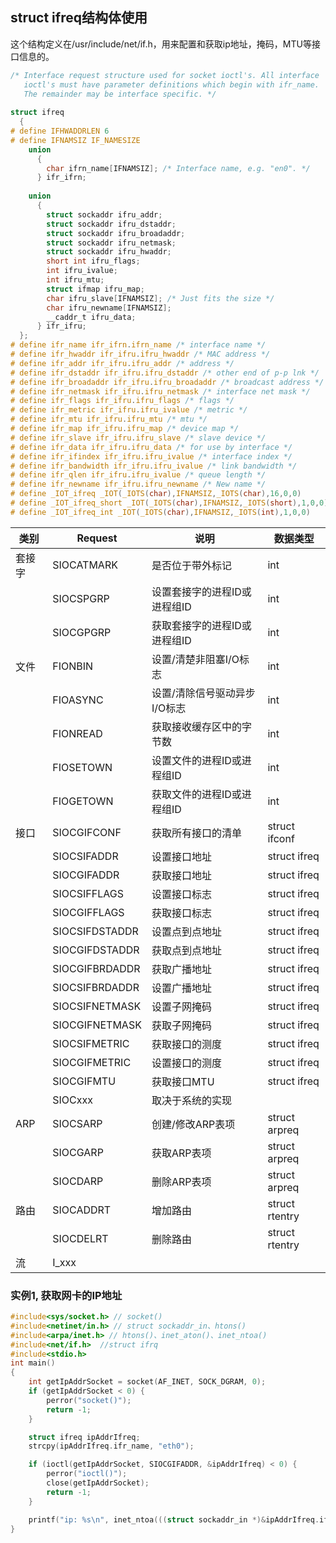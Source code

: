 ## struct ifreq结构体使用  
这个结构定义在/usr/include/net/if.h，用来配置和获取ip地址，掩码，MTU等接口信息的。

```c
/* Interface request structure used for socket ioctl's. All interface
   ioctl's must have parameter definitions which begin with ifr_name.
   The remainder may be interface specific. */
 
struct ifreq
  {
# define IFHWADDRLEN 6
# define IFNAMSIZ IF_NAMESIZE
    union
      {
        char ifrn_name[IFNAMSIZ]; /* Interface name, e.g. "en0". */
      } ifr_ifrn;
 
    union
      {
        struct sockaddr ifru_addr;
        struct sockaddr ifru_dstaddr;
        struct sockaddr ifru_broadaddr;
        struct sockaddr ifru_netmask;
        struct sockaddr ifru_hwaddr;
        short int ifru_flags;
        int ifru_ivalue;
        int ifru_mtu;
        struct ifmap ifru_map;
        char ifru_slave[IFNAMSIZ]; /* Just fits the size */
        char ifru_newname[IFNAMSIZ];
        __caddr_t ifru_data;
      } ifr_ifru;
  };
# define ifr_name ifr_ifrn.ifrn_name /* interface name */
# define ifr_hwaddr ifr_ifru.ifru_hwaddr /* MAC address */
# define ifr_addr ifr_ifru.ifru_addr /* address */
# define ifr_dstaddr ifr_ifru.ifru_dstaddr /* other end of p-p lnk */
# define ifr_broadaddr ifr_ifru.ifru_broadaddr /* broadcast address */
# define ifr_netmask ifr_ifru.ifru_netmask /* interface net mask */
# define ifr_flags ifr_ifru.ifru_flags /* flags */
# define ifr_metric ifr_ifru.ifru_ivalue /* metric */
# define ifr_mtu ifr_ifru.ifru_mtu /* mtu */
# define ifr_map ifr_ifru.ifru_map /* device map */
# define ifr_slave ifr_ifru.ifru_slave /* slave device */
# define ifr_data ifr_ifru.ifru_data /* for use by interface */
# define ifr_ifindex ifr_ifru.ifru_ivalue /* interface index */
# define ifr_bandwidth ifr_ifru.ifru_ivalue /* link bandwidth */
# define ifr_qlen ifr_ifru.ifru_ivalue /* queue length */
# define ifr_newname ifr_ifru.ifru_newname /* New name */
# define _IOT_ifreq _IOT(_IOTS(char),IFNAMSIZ,_IOTS(char),16,0,0)
# define _IOT_ifreq_short _IOT(_IOTS(char),IFNAMSIZ,_IOTS(short),1,0,0)
# define _IOT_ifreq_int _IOT(_IOTS(char),IFNAMSIZ,_IOTS(int),1,0,0)
```

|类别|Request|说明|数据类型|
|--|--|--|--|
|套接字|SIOCATMARK|是否位于带外标记|int|
||SIOCSPGRP|设置套接字的进程ID或进程组ID|int|
||SIOCGPGRP|获取套接字的进程ID或进程组ID|int|
|文件|FIONBIN|设置/清楚非阻塞I/O标志|int|
||FIOASYNC|设置/清除信号驱动异步I/O标志|int|
||FIONREAD|获取接收缓存区中的字节数|int|
||FIOSETOWN|设置文件的进程ID或进程组ID|int|
||FIOGETOWN|获取文件的进程ID或进程组ID|int|
|接口|SIOCGIFCONF|获取所有接口的清单|struct ifconf|
||SIOCSIFADDR|设置接口地址|struct ifreq|
||SIOCGIFADDR|获取接口地址|struct ifreq|
||SIOCSIFFLAGS|设置接口标志|struct ifreq|
||SIOCGIFFLAGS|获取接口标志|struct ifreq|
||SIOCSIFDSTADDR|设置点到点地址|struct ifreq|
||SIOCGIFDSTADDR|获取点到点地址|struct ifreq|
||SIOCGIFBRDADDR|获取广播地址|struct ifreq|
||SIOCSIFBRDADDR|设置广播地址|struct ifreq|
||SIOCSIFNETMASK|设置子网掩码|struct ifreq|
||SIOCGIFNETMASK|获取子网掩码|struct ifreq|
||SIOCSIFMETRIC|获取接口的测度|struct ifreq|
||SIOCGIFMETRIC|设置接口的测度|struct ifreq|
||SIOCGIFMTU|获取接口MTU|struct ifreq|
||SIOCxxx|取决于系统的实现|
|ARP|SIOCSARP|创建/修改ARP表项|struct arpreq|
||SIOCGARP|获取ARP表项|struct arpreq|
||SIOCDARP|删除ARP表项|struct arpreq|
|路由|SIOCADDRT|增加路由|struct rtentry|
||SIOCDELRT|删除路由|struct rtentry|
|流|I_xxx|

### 实例1, 获取网卡的IP地址

```c
#include<sys/socket.h> // socket()
#include<netinet/in.h> // struct sockaddr_in、htons()
#include<arpa/inet.h> // htons()、inet_aton()、inet_ntoa()
#include<net/if.h>  //struct ifrq
#include<stdio.h>
int main()
{
    int getIpAddrSocket = socket(AF_INET, SOCK_DGRAM, 0);
    if (getIpAddrSocket < 0) {
        perror("socket()");
        return -1;
    }

    struct ifreq ipAddrIfreq;
    strcpy(ipAddrIfreq.ifr_name, "eth0");

    if (ioctl(getIpAddrSocket, SIOCGIFADDR, &ipAddrIfreq) < 0) {
        perror("ioctl()");
        close(getIpAddrSocket);
        return -1;
    }

    printf("ip: %s\n", inet_ntoa(((struct sockaddr_in *)&ipAddrIfreq.ifr_addr)->sin_addr));
}

```
